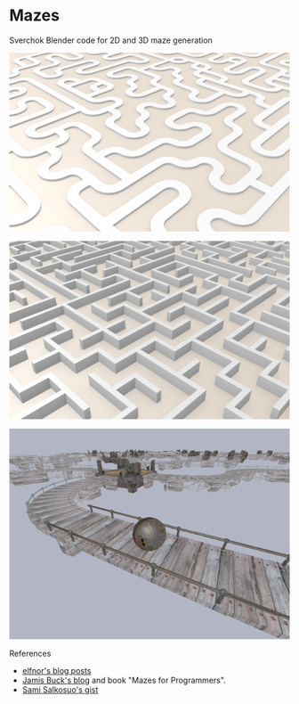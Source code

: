 # Mazes
Sverchok Blender code for 2D and 3D maze generation

![path maze](maze__2D_simple_path.png)

![wall maze](maze__2D_simple_wall.png)

![steely taws](steely_taws_screenshot.png)

References
*  [elfnor's blog posts](http://elfnor.com/blender-maze-generator.html)  
*  [Jamis Buck's blog](http://weblog.jamisbuck.org/2011/2/7/maze-generation-algorithm-recap) and book "Mazes for Programmers".  
*  [Sami Salkosuo's gist](https://gist.github.com/samisalkosuo/77bd95f605fc41dc7366)  
